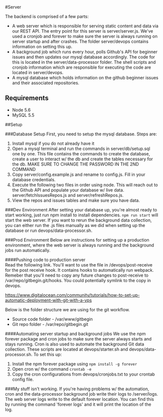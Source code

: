 
#Server

The backend is comprised of a few parts:    
  - A web server which is responsible for serving static content and data via our REST API.  The entry point for this
  server is server/server.js.  We've used a cronjob and forever to make sure the server is always running on server startup
  and after crashes.  The folder server/devops contains information on setting this up.
  - A background job which runs every hour, polls Github's API for beginner issues and then updates our mysql database accordingly.
  The code for this is located in the server/data-processor folder.  The shell scripts and cronjob information which are responsible 
  for executing the code are located in server/devops.
  - A mysql database which holds information on the github beginner issues and their associated repositories.
  
## Requirements  

- Node 5.6  
- MySQL 5.5

##Setup
  
###Database Setup
First, you need to setup the mysql database.  Steps are:
  1. Install mysql if you do not already have it
  2. Open a mysql terminal and run the commands in server/db/setup.sql one by one.  This file contains the commands
  to create the database, create a user to interact w/ the db and create the tables necessary for the db.  MAKE SURE TO CHANGE
  THE PASSWORD IN THE 2ND COMMAND
  3. Copy server/config.example.js and rename to config.js.  Fill in your database credentials.  
  4. Execute the following two files in order using node.  This will reach out to the Github API and populate
  your database w/ live data.  server/fetchIssuesRepos.js and server/refreshRepos.js.
  5. View the repos and issues tables and make sure you have data.
  
###Dev Environment
After setting your database up, you're almost ready to start working, just run npm install to install dependencies. `npm run start`
will start the web server.   If you want to rerun the background data collection, you can either run the .js files manually
as we did when setting up the database or run devops/data-processor.sh.  

###Prod Environment
Below are instructions for setting up a production environment, where the web server is always running and the background jobs
run automatically.
  
####Pushing code to production server  
Read the following link.  You'll want to use the file in /devops/post-receive for the post receive hook. It contains hooks to 
automatically run webpack. Remeber that you'll need to copy any future changes to post-receive to /var/repo/gitbegin.git/hooks.  You could potentially
symlink to the copy in devops.  
  
https://www.digitalocean.com/community/tutorials/how-to-set-up-automatic-deployment-with-git-with-a-vps  

Below is the folder structure we are using for the git workflow.
  - Source code folder - /var/www/gitbegin  
  - Git repo folder - /var/repo/gitbegin.git 
  
####Automating server startup and background jobs
We use the npm forever package and cron jobs to make sure the server always starts and stays running. Cron is also used to automate
the background Git data collection.  These scripts are located at devops/starter.sh and devops/data-processor.sh. To set this up:
  1. Install the npm forever package using `npm install -g forever`
  2. Open cron w/ the command `crontab -e`
  3. Copy the cron configurations from devops/cronjobs.txt to your crontab config file.
  
###My stuff isn't working.
If you're having problems w/ the automation, cron and the data-processor background job write their logs to /server/logs.
The web server logs write to the default forever location.  You can find this by running the command 'forever logs' and it 
will print the location of the log.

